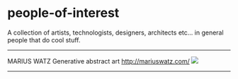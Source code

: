 # people-of-interest
A collection of artists, technologists, designers, architects etc... in general people that do cool stuff. 

-------------
MARIUS WATZ
Generative abstract art
http://mariuswatz.com/
![](http://mariuswatz.com/wp-content/uploads/2012/05/Probability-Lattice-0304-Final-pieces-800x533.jpg)

-------------
